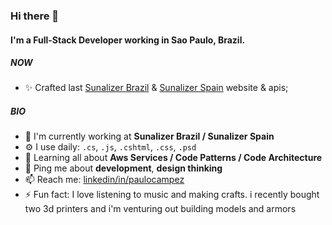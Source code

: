 ### Hi there 👋

#### I'm a Full-Stack Developer working in Sao Paulo, Brazil.

##### NOW

- ✨ Crafted last [Sunalizer Brazil](https://sunalizer.com.br/) & [Sunalizer Spain](https://sunalizer.es/) website & apis;

##### BIO

- 🏢 I'm currently working at **Sunalizer Brazil / Sunalizer Spain**
- ⚙️ I use daily: `.cs`, `.js`, `.cshtml`, `.css`, `.psd`
- 🌱 Learning all about **Aws Services / Code Patterns / Code Architecture**
- 💬 Ping me about **development**, **design thinking**
- 📫 Reach me: [linkedin/in/paulocampez](https://www.linkedin.com/in/paulocampez/)
- ⚡️ Fun fact: I love listening to music and making crafts. i recently bought two 3d printers and i'm venturing out building models and armors
